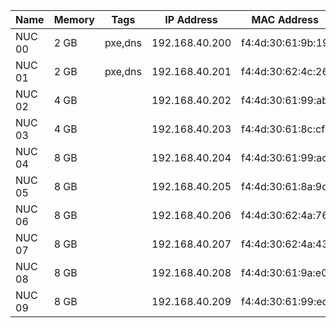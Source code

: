 |Name  |Memory|Tags   |IP Address    |MAC Address      |
|------|------|-------|--------------|-----------------|
|NUC 00|2 GB  |pxe,dns|192.168.40.200|f4:4d:30:61:9b:19|
|NUC 01|2 GB  |pxe,dns|192.168.40.201|f4:4d:30:62:4c:26|
|NUC 02|4 GB  |       |192.168.40.202|f4:4d:30:61:99:ab|
|NUC 03|4 GB  |       |192.168.40.203|f4:4d:30:61:8c:cf|
|NUC 04|8 GB  |       |192.168.40.204|f4:4d:30:61:99:ad|
|NUC 05|8 GB  |       |192.168.40.205|f4:4d:30:61:8a:9d|
|NUC 06|8 GB  |       |192.168.40.206|f4:4d:30:62:4a:76|
|NUC 07|8 GB  |       |192.168.40.207|f4:4d:30:62:4a:43|
|NUC 08|8 GB  |       |192.168.40.208|f4:4d:30:61:9a:e0|
|NUC 09|8 GB  |       |192.168.40.209|f4:4d:30:61:99:ed|
